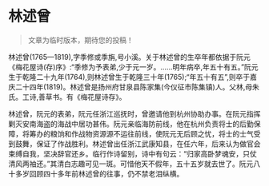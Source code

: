 
# 林述曾

> 文章为临时版本，期待您的投稿！


林述曾(1765—1819),字季修或季旃,号小溪。关于林述曾的生卒年都依据于阮元《梅花屋诗(存)序》:“季修为予表弟,少于元一岁。……明年病卒,年五十有五。”阮元生于乾隆二十九年(1764),则林述曾生于乾隆三十年(1765);“年五十有五”,则卒于嘉庆二十四年(1819)。林述曾是扬州府甘泉县陈家集(今仪征市陈集镇)人。父林,母朱氏。工诗,善草书。有《梅花屋诗存》。


林述曾，阮元的表弟，阮元任浙江巡抚时，曾邀请他到杭州协助办事。在阮元指挥剿灭安南海盗的海战中居功甚伟。阮元亲临海防前线，他在杭州负责将士的后勤保障，将筹办的粮饷和作战物资源源不运往前线，使阮元无后顾之忧，将士的士气受到鼓舞，保证了作战胜利。林述曾出任浙江武康知县，在任六年，后来认为做官会束缚自我，坚决辞官还乡。临行作诗留别，诗中有句云：“归家高卧梦魂安，只仗清风两袖还。”其清白志趣可见一斑。可惜他天不假年，五十五岁就去世了。阮元八十多岁回顾四十多年前林述曾的往事，仍不禁老泪纵横。